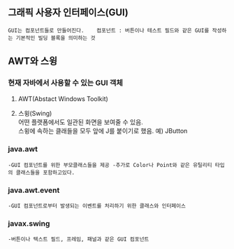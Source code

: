 ## 그래픽 사용자 인터페이스(GUI)

`GUI는 컴포넌트들로 만들어진다.   
컴포넌트 : 버튼이나 테스트 필드와 같은 GUI를 작성하는 기본적인 빌딩 블록을 의미하는 것
`
 

## AWT와 스윙

### 현재 자바에서 사용할 수 있는 GUI 객체
1) AWT(Abstact Windows Toolkit)   
   
2) 스윙(Swing)   
어떤 플랫폼에서도 일관된 화면을 보여줄 수 있음.   
스윙에 속하는 클래들을 모두 앞에 J를 붙이기로 했음. 예) JButton   

### java.awt

`
-GUI 컴포넌트를 위한 부모클래스들을 제공
-추가로 Color나 Point와 같은 유틸리티 타입의 클래스들을 포함하고있다.
`

### java.awt.event
`
-GUI 컴포넌트로부터 발생되는 이벤트를 처리하기 위한 클래스와 인터페이스
`

### javax.swing
`
-버튼이나 텍스트 필드, 프레임, 패널과 같은 GUI 컴포넌트
`

